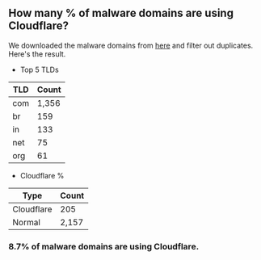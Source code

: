 ## How many % of malware domains are using Cloudflare?


We downloaded the malware domains from [here](https://urlhaus.abuse.ch) and filter out duplicates.
Here's the result.


[//]: # (start replacement)


- Top 5 TLDs

| TLD | Count |
| --- | --- |
| com | 1,356 |
| br | 159 |
| in | 133 |
| net | 75 |
| org | 61 |


- Cloudflare %

| Type | Count |
| --- | --- |
| Cloudflare | 205 |
| Normal | 2,157 |


### 8.7% of malware domains are using Cloudflare.